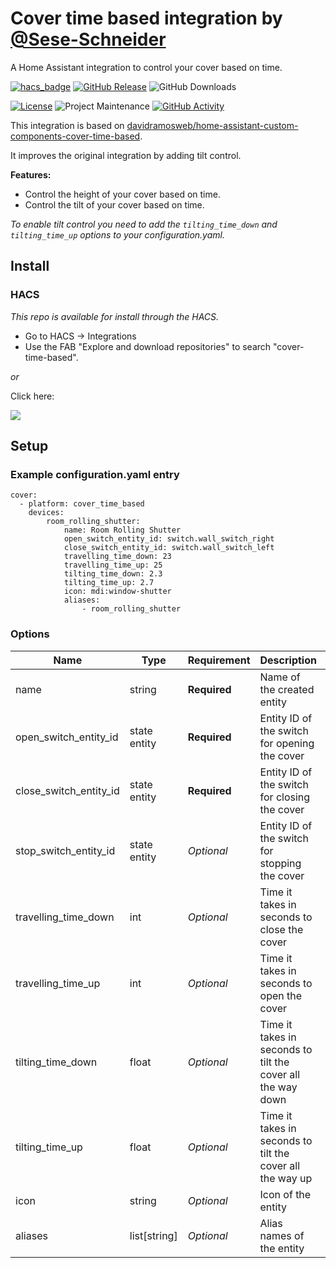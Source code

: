 # Cover time based integration by [@Sese-Schneider](https://www.github.com/Sese-Schneider)
A Home Assistant integration to control your cover based on time.

[![hacs_badge](https://img.shields.io/badge/HACS-Default-41BDF5.svg?style=for-the-badge)](https://my.home-assistant.io/redirect/hacs_repository/?owner=Sese-Schneider&repository=ha-cover-time-based&category=integration)
[![GitHub Release][releases-shield]][releases]
![GitHub Downloads][downloads-shield]

[![License][license-shield]](LICENSE)
![Project Maintenance][maintenance-shield]
[![GitHub Activity][commits-shield]][commits]

This integration is based on [davidramosweb/home-assistant-custom-components-cover-time-based](https://github.com/davidramosweb/home-assistant-custom-components-cover-time-based/).

It improves the original integration by adding tilt control.

**Features:**

- Control the height of your cover based on time.
- Control the tilt of your cover based on time.

*To enable tilt control you need to add the `tilting_time_down` and `tilting_time_up` options to your configuration.yaml.*

## Install

### HACS

*This repo is available for install through the HACS.*

* Go to HACS → Integrations
* Use the FAB "Explore and download repositories" to search "cover-time-based".

_or_

Click here:

[![](https://my.home-assistant.io/badges/hacs_repository.svg)](https://my.home-assistant.io/redirect/hacs_repository/?owner=Sese-Schneider&repository=ha-cover-time-based&category=integration)


## Setup

### Example configuration.yaml entry

```
cover:
  - platform: cover_time_based
    devices:
        room_rolling_shutter:
            name: Room Rolling Shutter
            open_switch_entity_id: switch.wall_switch_right
            close_switch_entity_id: switch.wall_switch_left
            travelling_time_down: 23
            travelling_time_up: 25
            tilting_time_down: 2.3
            tilting_time_up: 2.7
            icon: mdi:window-shutter
            aliases:
	            - room_rolling_shutter

```

### Options

| Name                   | Type           | Requirement  | Description                                                 | Default            |
| ---------------------- | -------------- | ------------ | ----------------------------------------------------------- | ------------------ |
| name                   | string         | **Required** | Name of the created entity                                  |                    |
| open_switch_entity_id  | state entity   | **Required** | Entity ID of the switch for opening the cover               |                    |
| close_switch_entity_id | state entity   | **Required** | Entity ID of the switch for closing the cover               |                    |
| stop_switch_entity_id  | state entity   | *Optional*   | Entity ID of the switch for stopping the cover              | None               |
| travelling_time_down   | int            | *Optional*   | Time it takes in seconds to close the cover                 | 30                 |
| travelling_time_up     | int            | *Optional*   | Time it takes in seconds to open the cover                  | 30                 |
| tilting_time_down      | float          | *Optional*   | Time it takes in seconds to tilt the cover all the way down | None               |
| tilting_time_up        | float          | *Optional*   | Time it takes in seconds to tilt the cover all the way up   | None               |
| icon                   | string         | *Optional*   | Icon of the entity                                          | mdi:window-shutter |
| aliases                | list\[string\] | *Optional*   | Alias names of the entity                                   | \[\]               |


[commits-shield]: https://img.shields.io/github/commit-activity/y/Sese-Schneider/ha-cover-time-based.svg?style=for-the-badge
[commits]: https://github.com/Sese-Schneider/ha-cover-time-based/commits/master
[downloads-shield]: https://img.shields.io/github/downloads/Sese-Schneider/ha-cover-time-based/total.svg?style=for-the-badge
[license-shield]: https://img.shields.io/github/license/Sese-Schneider/ha-cover-time-based.svg?style=for-the-badge
[maintenance-shield]: https://img.shields.io/maintenance/yes/2024.svg?style=for-the-badge
[releases-shield]: https://img.shields.io/github/release/Sese-Schneider/ha-cover-time-based.svg?style=for-the-badge
[releases]: https://github.com/Sese-Schneider/ha-cover-time-based/releases
